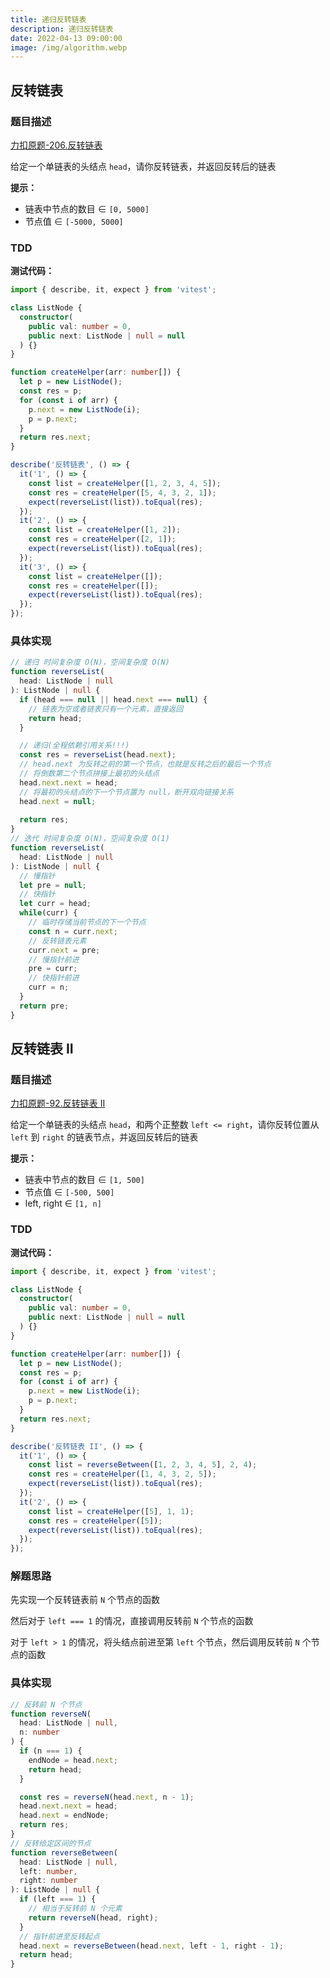 ```yaml
---
title: 递归反转链表
description: 递归反转链表
date: 2022-04-13 09:00:00
image: /img/algorithm.webp
---
```



## 反转链表

### 题目描述

[力扣原题-206.反转链表](https://leetcode-cn.com/problems/reverse-linked-list/)

给定一个单链表的头结点 `head`，请你反转链表，并返回反转后的链表

**提示：**
- 链表中节点的数目 ∈ `[0, 5000]`
- 节点值 ∈ `[-5000, 5000]`

### TDD

<strong>测试代码：</strong>

```ts
import { describe, it, expect } from 'vitest';

class ListNode {
  constructor(
    public val: number = 0,
    public next: ListNode | null = null
  ) {}
}

function createHelper(arr: number[]) {
  let p = new ListNode();
  const res = p;
  for (const i of arr) {
    p.next = new ListNode(i);
    p = p.next;
  }
  return res.next;
}

describe('反转链表', () => {
  it('1', () => {
    const list = createHelper([1, 2, 3, 4, 5]);
    const res = createHelper([5, 4, 3, 2, 1]);
    expect(reverseList(list)).toEqual(res);
  });
  it('2', () => {
    const list = createHelper([1, 2]);
    const res = createHelper([2, 1]);
    expect(reverseList(list)).toEqual(res);
  });
  it('3', () => {
    const list = createHelper([]);
    const res = createHelper([]);
    expect(reverseList(list)).toEqual(res);
  });
});
```


### 具体实现

```ts
// 递归 时间复杂度 O(N)，空间复杂度 O(N)
function reverseList(
  head: ListNode | null
): ListNode | null {
  if (head === null || head.next === null) {
    // 链表为空或者链表只有一个元素，直接返回
    return head;
  }

  // 递归(全程依赖引用关系!!!)
  const res = reverseList(head.next);
  // head.next 为反转之前的第一个节点，也就是反转之后的最后一个节点
  // 将倒数第二个节点拼接上最初的头结点
  head.next.next = head;
  // 将最初的头结点的下一个节点置为 null，断开双向链接关系
  head.next = null;
  
  return res;
}
// 迭代 时间复杂度 O(N)，空间复杂度 O(1)
function reverseList(
  head: ListNode | null
): ListNode | null {
  // 慢指针
  let pre = null;
  // 快指针
  let curr = head;
  while(curr) {
    // 临时存储当前节点的下一个节点
    const n = curr.next;
    // 反转链表元素
    curr.next = pre;
    // 慢指针前进
    pre = curr;
    // 快指针前进
    curr = n;
  }
  return pre;
}
```

## 反转链表 II

### 题目描述

[力扣原题-92.反转链表 II](https://leetcode-cn.com/problems/reverse-linked-list-ii/)

给定一个单链表的头结点 `head`，和两个正整数 `left <= right`，请你反转位置从 `left` 到 `right` 的链表节点，并返回反转后的链表

**提示：**
- 链表中节点的数目 ∈ `[1, 500]`
- 节点值 ∈ `[-500, 500]`
- left, right ∈ `[1, n]`

### TDD

<strong>测试代码：</strong>

```ts
import { describe, it, expect } from 'vitest';

class ListNode {
  constructor(
    public val: number = 0,
    public next: ListNode | null = null
  ) {}
}

function createHelper(arr: number[]) {
  let p = new ListNode();
  const res = p;
  for (const i of arr) {
    p.next = new ListNode(i);
    p = p.next;
  }
  return res.next;
}

describe('反转链表 II', () => {
  it('1', () => {
    const list = reverseBetween([1, 2, 3, 4, 5], 2, 4);
    const res = createHelper([1, 4, 3, 2, 5]);
    expect(reverseList(list)).toEqual(res);
  });
  it('2', () => {
    const list = createHelper([5], 1, 1);
    const res = createHelper([5]);
    expect(reverseList(list)).toEqual(res);
  });
});
```


### 解题思路

先实现一个反转链表前 `N` 个节点的函数

然后对于 `left === 1` 的情况，直接调用反转前 `N` 个节点的函数

对于 `left > 1` 的情况，将头结点前进至第 `left` 个节点，然后调用反转前 `N` 个节点的函数

### 具体实现

```ts
// 反转前 N 个节点
function reverseN(
  head: ListNode | null,
  n: number
) {
  if (n === 1) {
    endNode = head.next;
    return head;
  }

  const res = reverseN(head.next, n - 1);
  head.next.next = head;
  head.next = endNode;
  return res;
}
// 反转给定区间的节点
function reverseBetween(
  head: ListNode | null,
  left: number,
  right: number
): ListNode | null {
  if (left === 1) {
    // 相当于反转前 N 个元素
    return reverseN(head, right);
  }
  // 指针前进至反转起点
  head.next = reverseBetween(head.next, left - 1, right - 1);
  return head;
}
```